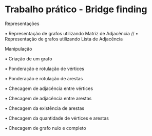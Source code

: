 # Trabalho prático - Bridge finding

Representações

• Representação de grafos utilizando Matriz de Adjacência
// • Representação de grafos utilizando Lista de Adjacência

Manipulação


• Criação de um grafo

• Ponderação e rotulação de vértices

• Ponderação e rotulação de arestas

• Checagem de adjacência entre vértices

• Checagem de adjacência entre arestas

• Checagem da existência de arestas

• Checagem da quantidade de vértices e arestas

• Checagem de grafo nulo e completo
